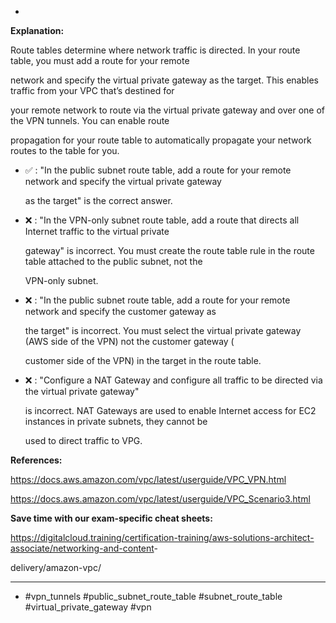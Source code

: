 *

**Explanation:**

Route tables determine where network traffic is directed. In your route table, you must add a route for your remote

network and specify the virtual private gateway as the target. This enables traffic from your VPC that’s destined for

your remote network to route via the virtual private gateway and over one of the VPN tunnels. You can enable route

propagation for your route table to automatically propagate your network routes to the table for you.

* ✅ :  "In the public subnet route table, add a route for your remote network and specify the virtual private gateway

  as the target" is the correct answer.

* ❌ :  "In the VPN-only subnet route table, add a route that directs all Internet traffic to the virtual private

  gateway" is incorrect. You must create the route table rule in the route table attached to the public subnet, not the

  VPN-only subnet.

* ❌ :  "In the public subnet route table, add a route for your remote network and specify the customer gateway as

  the target" is incorrect. You must select the virtual private gateway (AWS side of the VPN) not the customer gateway (

  customer side of the VPN) in the target in the route table.

* ❌ :  "Configure a NAT Gateway and configure all traffic to be directed via the virtual private gateway"

  is incorrect. NAT Gateways are used to enable Internet access for EC2 instances in private subnets, they cannot be

  used to direct traffic to VPG.

**References:**

<https://docs.aws.amazon.com/vpc/latest/userguide/VPC_VPN.html>

<https://docs.aws.amazon.com/vpc/latest/userguide/VPC_Scenario3.html>

**Save time with our exam-specific cheat sheets:**

<https://digitalcloud.training/certification-training/aws-solutions-architect-associate/networking-and-content>-

delivery/amazon-vpc/

----
* #vpn_tunnels #public_subnet_route_table #subnet_route_table #virtual_private_gateway #vpn
